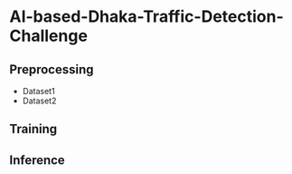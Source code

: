 # AI-based-Dhaka-Traffic-Detection-Challenge

## Preprocessing
   - Dataset1
   - Dataset2
## Training

## Inference
